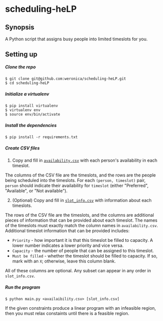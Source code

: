 # scheduling-heLP

## Synopsis

A Python script that assigns busy people into limited timeslots for you.

## Setting up

##### Clone the repo

    $ git clone git@github.com:weronica/scheduling-heLP.git
    $ cd scheduling-heLP

##### Initialize a virtualenv

    $ pip install virtualenv
    $ virtualenv env
    $ source env/bin/activate

##### Install the dependencies

    $ pip install -r requirements.txt

##### Create CSV files

1. Copy and fill in [`availability.csv`](data/availability.csv) with each person's availability in each timeslot.

The columns of the CSV file are the timeslots, and the rows are the people being scheduled into the timeslots. For each `(person, timeslot)` pair, `person` should indicate their availability for `timeslot` (either "Preferred", "Available", or "Not available").

2. (Optional) Copy and fill in [`slot_info.csv`](data/slot_info.csv) with information about each timeslots.

The rows of the CSV file are the timeslots, and the columns are additional pieces of information that can be provided about each timeslot. The names of the timeslots must exactly match the column names in `availability.csv`. Additional timeslot information that can be provided includes:

- `Priority` - how important it is that this timeslot be filled to capacity. A lower number indicates a lower priority and vice versa.
- `Capacity` - the number of people that can be assigned to this timeslot.
- `Must be filled` - whether the timeslot should be filled to capacity. If so, mark with an `X`; otherwise, leave this column blank.

All of these columns are optional. Any subset can appear in any order in `slot_info.csv`.

##### Run the program

    $ python main.py <availaibility.csv> [slot_info.csv]

If the given constraints produce a linear program with an infeasible region, then you must relax constaints until there is a feasible region.
